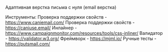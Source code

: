 Адаптивная верстка письма с нуля (email верстка)

Инструменты:
Проверка поддержки свойств - https://www.caniemail.com/
Проверка поддержки свойств - https://caniuse.email/
Инлайнер - https://www.campaignmonitor.com/resources/tools/css-inliner/
Валидатор - https://validator.w3.org/
Фреймворк - https://mjml.io/
Ручные тесты - https://putsmail.com/
